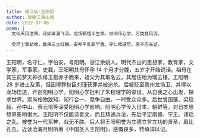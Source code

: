 ```yaml
---
title: 临江仙·王阳明
author: 放歌江海山阙
date: 2022-07-06
poem: |
  文似天风浩荡，诗如直瀑飞流。龙场顿悟半生修。世间传心学，万类竞风流。

  受尽尘寰劫难，赢来三立红酬。安邦平乱斩宁酋。守仁难道尽，赤子应长讴。
---
```


王阳明，名守仁，字伯安，号阳明。浙江余姚人。明代杰出的思想家，教育家，文学家，军事家。史载，王阳明其母怀孕 14 个月才分娩，五岁才开始说话。祖母在其生前梦天神衣绯玉抱赤子而来，祖父为其取名云，其居住地为瑞云楼。王阳明 28 岁进士及第，但因得罪权臣刘瑾获罪并被追杀。后被贬至贵州龙场卫，并得以龙场悟道，开创阳明心学。阳明心学批判了朱程理学的谬误，从自我之心出发，探求世界。崇尚格物致知、知行合一、竞争自由，一时受众众多。后世曾国藩、梁启超、孙中山、蔡元培等深受阳明心学影响。阳明心学传入日本、朝鲜等，对日本思想界影响很大。王阳明不仅能诗善文，而且精通兵法，先后平定南赣、宁王、诸瑶之乱，被誉为一代军神，战无不胜。后人将王阳明誉为立德立言立功的贤圣，肩比孔丘。近读沧海月明所著《中国圣人王阳明》，感慨良多，特填词以记。
